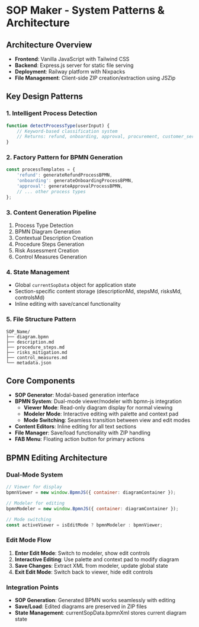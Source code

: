 # SOP Maker - System Patterns & Architecture

## Architecture Overview
- **Frontend**: Vanilla JavaScript with Tailwind CSS
- **Backend**: Express.js server for static file serving
- **Deployment**: Railway platform with Nixpacks
- **File Management**: Client-side ZIP creation/extraction using JSZip

## Key Design Patterns

### 1. Intelligent Process Detection
```javascript
function detectProcessType(userInput) {
    // Keyword-based classification system
    // Returns: refund, onboarding, approval, procurement, customer_service, generic
}
```

### 2. Factory Pattern for BPMN Generation
```javascript
const processTemplates = {
    'refund': generateRefundProcessBPMN,
    'onboarding': generateOnboardingProcessBPMN,
    'approval': generateApprovalProcessBPMN,
    // ... other process types
};
```

### 3. Content Generation Pipeline
1. Process Type Detection
2. BPMN Diagram Generation
3. Contextual Description Creation
4. Procedure Steps Generation
5. Risk Assessment Creation
6. Control Measures Generation

### 4. State Management
- Global `currentSopData` object for application state
- Section-specific content storage (descriptionMd, stepsMd, risksMd, controlsMd)
- Inline editing with save/cancel functionality

### 5. File Structure Pattern
```
SOP_Name/
├── diagram.bpmn
├── description.md
├── procedure_steps.md
├── risks_mitigation.md
├── control_measures.md
└── metadata.json
```

## Core Components
- **SOP Generator**: Modal-based generation interface
- **BPMN System**: Dual-mode viewer/modeler with bpmn-js integration
  - **Viewer Mode**: Read-only diagram display for normal viewing
  - **Modeler Mode**: Interactive editing with palette and context pad
  - **Mode Switching**: Seamless transition between view and edit modes
- **Content Editors**: Inline editing for all text sections
- **File Manager**: Save/load functionality with ZIP handling
- **FAB Menu**: Floating action button for primary actions

## BPMN Editing Architecture

### Dual-Mode System
```javascript
// Viewer for display
bpmnViewer = new window.BpmnJS({ container: diagramContainer });

// Modeler for editing
bpmnModeler = new window.BpmnJS({ container: diagramContainer });

// Mode switching
const activeViewer = isEditMode ? bpmnModeler : bpmnViewer;
```

### Edit Mode Flow
1. **Enter Edit Mode**: Switch to modeler, show edit controls
2. **Interactive Editing**: Use palette and context pad to modify diagram
3. **Save Changes**: Extract XML from modeler, update global state
4. **Exit Edit Mode**: Switch back to viewer, hide edit controls

### Integration Points
- **SOP Generation**: Generated BPMN works seamlessly with editing
- **Save/Load**: Edited diagrams are preserved in ZIP files
- **State Management**: currentSopData.bpmnXml stores current diagram state
